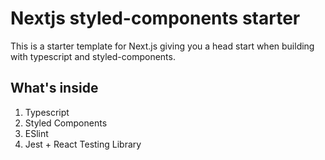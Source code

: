 # Nextjs styled-components starter

This is a starter template for Next.js giving you a head start when building with typescript and styled-components.

## What's inside

1. Typescript
2. Styled Components
3. ESlint
4. Jest + React Testing Library
